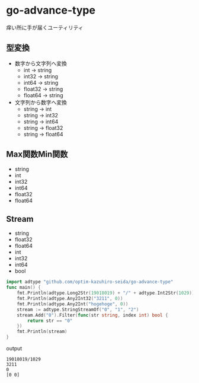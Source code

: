 # go-advance-type

痒い所に手が届くユーティリティ

## 型変換
* 数字から文字列へ変換	
  * int     -> string
  * int32   -> string
  * int64   -> string
  * float32 -> string
  * float64 -> string
* 文字列から数字へ変換 
  * string -> int
  * string -> int32
  * string -> int64
  * string -> float32
  * string -> float64

## Max関数Min関数

* string
* int
* int32
* int64
* float32
* float64

## Stream

* string
* float32
* float64
* int
* int32
* int64
* bool

```go
import adtype "github.com/optim-kazuhiro-seida/go-advance-type"
func main() {
	fmt.Println(adtype.Long2Str(19018019) + "/" + adtype.Int2Str(1029))
	fmt.Println(adtype.Any2Int32("3211", 0))
	fmt.Println(adtype.Any2Int("hogehoge", 0))
	stream := adtype.StringStreamOf("0", "1", "2")
	stream.Add("0").Filter(func(str string, index int) bool {
		return str == "0"
	})
	fmt.Println(stream)
}
```
output

```
19018019/1029
3211
0
[0 0]
```
